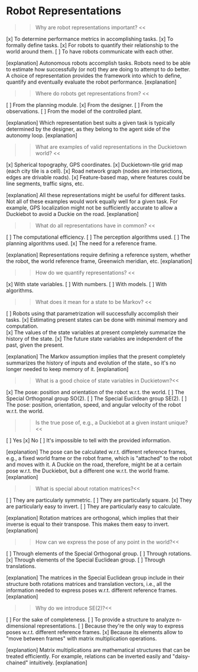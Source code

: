 Robot Representations
=====

>> Why are robot representations important? <<

[x] To determine performance metrics in accomplishing tasks.
[x] To formally define tasks.
[x] For robots to quantify their relationship to the world around them.
[ ] To have robots communicate with each other.

[explanation]
Autonomous robots accomplish tasks. Robots need to be able to estimate how successfully (or not) they are doing to attempt to do better. A choice of representation provides the framework into which to define, quantify and eventually evaluate the robot performance.
[explanation]

>> Where do robots get representations from? <<

[ ] From the planning module.
[x] From the designer.
[ ] From the observations.
[ ] From the model of the controlled plant.

[explanation]
Which representation best suits a given task is typically determined by the designer, as they belong to the agent side of the autonomy loop.
[explanation]

>> What are examples of valid representations in the Duckietown world? <<

[x] Spherical topography, GPS coordinates.
[x] Duckietown-tile grid map (each city tile is a cell).
[x] Road network graph (nodes are intersections, edges are drivable roads).
[x] Feature-based map, where features could be line segments, traffic signs, etc.

[explanation]
All these representations might be useful for different tasks. Not all of these examples would work equally well for a given task. For example, GPS localization might not be sufficiently accurate to allow a Duckiebot to avoid a Duckie on the road.
[explanation]

>> What do all representations have in common? <<

[ ] The computational efficiency.
[ ] The perception algorithms used.
[ ] The planning algorithms used.
[x] The need for a reference frame.

[explanation]
Representations require defining a reference system, whether the robot, the world reference frame, Greenwich meridian, etc.
[explanation]

>> How do we quantify representations? <<

[x] With state variables.
[ ] With numbers.
[ ] With models.
[ ] With algorithms.

>> What does it mean for a state to be Markov? <<

[ ] Robots using that parametrization will successfully accomplish their tasks.
[x] Estimating present states can be done with minimal memory and computation.  
[x] The values of the state variables at present completely summarize the history of the state.
[x] The future state variables are independent of the past, given the present.

[explanation] 
The Markov assumption implies that the present completely summarizes the history of inputs and evolution of the state., so it's no longer needed to keep memory of it.
[explanation]

>> What is a good choice of state variables in Duckietown?<<

[x] The pose: position and orientation of the robot w.r.t. the world. 
[ ] The Special Orthogonal group SO(2).
[ ] The Special Euclidean group SE(2).
[ ] The pose: position, orientation, speed, and angular velocity of the robot w.r.t. the world.

>> Is the true pose of, e.g., a Duckiebot at a given instant unique?<<

[ ] Yes
[x] No
[ ] It's impossible to tell with the provided information.

[explanation]
The pose can be calculated w.r.t. different reference frames, e.g., a fixed world frame or the robot frame, which is "attached" to the robot and moves with it. A Duckie on the road, therefore, might be at a certain pose w.r.t. the Duckiebot, but a different one w.r.t. the world frame.
[explanation]

>> What is special about rotation matrices?<<

[ ] They are particularly symmetric.
[ ] They are particularly square.
[x] They are particularly easy to invert.
[ ] They are particularly easy to calculate.

[explanation]
Rotation matrices are orthogonal, which implies that their inverse is equal to their transpose. This makes them easy to invert.
[explanation]

>> How can we express the pose of any point in the world?<<

[ ] Through elements of the Special Orthogonal group.
[ ] Through rotations.
[x] Through elements of the Special Euclidean group.
[ ] Through translations.

[explanation]
The matrices in the Special Euclidean group include in their structure both rotations matrices and translation vectors, i.e., all the information needed to express poses w.r.t. different reference frames.
[explanation]

>> Why do we introduce SE(2)?<<

[ ] For the sake of completeness.
[ ] To provide a structure to analyze n-dimensional representations.
[ ] Because they're the only way to express poses w.r.t. different reference frames.
[x] Because its elements allow to "move between frames" with matrix multiplication operations.

[explanation]
Matrix multiplications are mathematical structures that can be treated efficiently. For example, relations can be inverted easily and "daisy-chained" intuitively.
[explanation]
